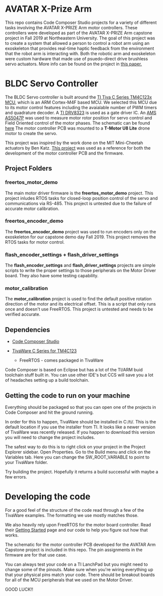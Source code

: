 # AVATAR X-Prize Arm
This repo contains Code Composer Studio projects for a variety of different tasks involving the AVATAR X-PRIZE Arm motor controllers. These controllers were developed as part of the AVATAR X-PRIZE Arm capstone project in Fall 2019 at Northeastern University. The goal of this project was to create a system that allowed a person to control a robot arm using an exoskeleton that provides real-time haptic feedback from the environment that the robot arm is interacting with. Both the robotic arm and exoskeleton were custom hardware that made use of psuedo-direct drive brushless servo actuators. More info can be found on the project in [this paper.](https://www.domyam.com/Final-Report-AVATAR-Arm.pdf)

# BLDC Servo Controller

The BLDC Servo controller is built around the [TI Tiva C Series TM4C123x MCU](https://www.ti.com/lit/ds/symlink/tm4c1231h6pm.pdf), which is an ARM Cortex-M4F based MCU. We selected this MCU due to its motor control features including the avaialable number of PWM timers and quadrature decoder. 
A [TI DRV8323](https://www.ti.com/lit/ds/symlink/drv8323.pdf) is used as a gate driver IC. 
An [AMS AS5047P](https://ams.com/en/as5047p) was used to measure motor rotor position for servo control and Field Oriented control of the motor phases. The schematic can be found [here](Motor_Controller_REV_B_Schematic.pdf)
The motor controller PCB was mounted to a **T-Motor U8 Lite** drone motor to create the servo.

This project was inspired by the work done on the MIT Mini-Cheetah actuators by Ben Katz. [This project](https://dspace.mit.edu/bitstream/handle/1721.1/118671/1057343368-MIT.pdf) was used as a reference for both the development of the motor controller PCB and the firmware.

## Project Folders
### freertos_motor_demo
The main motor driver firmware is the **freertos_motor_demo** project. This project inludes RTOS tasks for closed-loop position control of the servo and communications via RS-485. This project is untested due to the failure of accurate motor calibration.  
### freertos_encoder_demo
The **freertos_encoder_demo** project was used to run encoders only on the exoskeleton for our capstone demo day Fall 2019. This project removes the RTOS tasks for motor control.
### flash_encoder_settings + flash_driver_settings 
The **flash_encoder_settings** and **flash_driver_settings** projects are simple scripts to write the proper settings to those peripherals on the Motor Driver board. They also have some testing capability.  
### motor_calibration
The **motor_calibration** project is used to find the default positive rotation direction of the motor and its electrical offset. This is a script that only runs once and doesn't use FreeRTOS. This project is untested and needs to be verified accurate.  

## Dependencies

* [Code Composer Studio](http://www.ti.com/tool/CCSTUDIO-TM4X)

* [TivaWare C Series for TM4C123](http://www.ti.com/tool/SW-TM4C)

  * FreeRTOS - comes packaged in TivaWare

Code Composer is based on Eclipse but has a lot of the TI/ARM buid toolchain stuff built in. You can use other IDE's but CCS will save you a lot of headaches setting up a build toolchain. 

## Getting the code to run on your machine

Everything should be packaged so that you can open one of the projects in Code Composer and hit the ground running. 

In order for this to happen, TivaWare should be installed in C:/ti/. This is the default location if you use the installer from TI. It looks like a newer version of TivaWare was recently released. If you happen to download this version you will need to change the project includes. 

The safest way to do this is to right click on your project in the Project Explorer sidebar. 
Open Properties. Go to the Build menu and click on the Variables tab. 
Here you can change the SW_ROOT_VARIABLE to point to your TivaWare folder. 

Try building the project. Hopefully it returns a build successful with maybe a few errors.

# Developing the code

For a good feel of the structure of the code read through a few of the TivaWare examples. The formatting we use mostly matches those.

We also heavily rely upon FreeRTOS for the motor board controller. Read their [Getting Started](https://www.freertos.org/FreeRTOS-quick-start-guide.html#page_top) page and our code to help you figure out how that works.

The schematic for the motor controller PCB developed for the AVATAR Arm Capstone project is included in this repo. The pin assignments in the firmware are for that use case.

You can always test your code on a TI LanchPad but you might need to change some of the pinouts. Make sure when you're wiring everything up that your physical pins match your code. There should be breakout boards for all of the MCU peripherals that we used on the Motor Driver. 

GOOD LUCK!!

